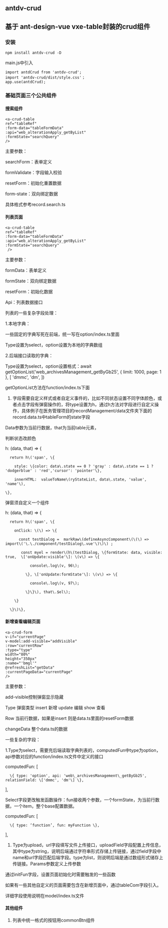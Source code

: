 ## antdv-crud
## 基于 ant-design-vue vxe-table封装的crud组件

### 安装

`npm install antdv-crud -D`

main.js中引入
```
import antdCrud from 'antdv-crud';
import 'antdv-crud/dist/style.css'；
app.use(antdCrud);
```



### 基础页面三个公共组件

#### 搜索组件

```
<a-crud-table
ref="tableRef"
:form-data="tableFormData"
:api="web_alterationApply_getByList"
:formState="searchQuery"
/>
```
 

主要参数：

searchForm：表单定义

formValidate：字段输入校验

resetForm：初始化重置数据

form\-state：双向绑定数据

具体格式参考record\.search\.ts

#### 列表页面
```
<a-crud-table
ref="tableRef"
:form-data="tableFormData"
:api="web_alterationApply_getByList"
:formState="searchQuery"
 />
 ```

主要参数：

formData：表单定义

formState：双向绑定数据

resetForm：初始化数据

Api：列表数据接口

列表的一些复杂字段处理：

1\.本地字典：

一些固定的字典写死在前端，统一写在option/index\.ts里面

Type设置为select，option设置为本地的字典数组

2\.后端接口读取的字典：

Type设置为select，option设置格式：await getOptionList\('web\_archivesManagement\_getByGb25', \{ limit: 1000, page: 1 \}, \[ 'dmmc', 'dm', \]\)

getOptionList方法在function/index\.ts下面

1. 字段需要自定义样式或者自定义事件的，比如不同状态设置不同字体颜色，或者点击字段有弹窗操作的，将type设置为h，通过h方法对字段进行自定义操作，具体例子在医务管理项目的recordManagement/data文件夹下面的record\.data\.ts中tableForm的state字段

Data参数为当前行数据，that为当前table元素，

判断状态改颜色

h: \(data, that\) => \{

      return h\('span', \{

        style: \{color: data\.state == 0 ? 'gray' : data\.state == 1 ? 'dodgerblue' : 'red','cursor': 'pointer'\},

        innerHTML:  valueToName\(ryStateList, data\.state, 'value', 'name'\),

    \},
 

弹窗须自定义一个组件

h: \(data, that\) => \{

      return h\('span', \{

        onClick: \(\) => \{

          const testDialog =  markRaw\(defineAsyncComponent\(\(\) => import\('\.\./component/testDialog\.vue'\)\)\) ;

           const myel = render\(h\(testDialog, \{formState: data, visible: true,  \['onUpdate:visible'\]: \(v\) => \{

               console\.log\(v, 96\);

             \}, \['onUpdate:formState'\]: \(v\) => \{

               console\.log\(v, 97\);

             \}\}\), that\.$el\);

        \}

      \}\)\},

#### 新增查看编辑页面
```
<a-crud-form
v-if="currentPage"
v-model:add-visible="addVisible"
:row="currentRow"
:type="type"
width="80%"
height="350px"
:name="'bmgl'"
@refreshList="getData"
:currentPageData="currentPage"
/>
```
主要参数：

add\-visible控制弹窗显示隐藏

Type 弹窗类型 insert 新增  update 编辑 show 查看

Row 当前行数据，如果是insert 则是data\.ts里面的resetForm数据

changeData 整个data\.ts的数据

一些复杂的字段：

1\.Type为select，需要充后端读取字典列表的，computedFun中type为option， api参数对应的function/index\.ts文件中定义的接口

computedFun: \[

      \{ type: 'option', api: 'web\_archivesManagement\_getByGb25', relationField: \['dmmc', 'dm'\] \},

\],

Select字段更改触发函数操作：fun接收两个参数，一个formState，为当前行数据，一个item，整个base配置数据。

computedFun: \[

      \{ type: ‘function’, fun: myFunction \},

\],

1. Type为upload，url字段填写文件上传接口，uploadField字段配置上传信息，其中type为string，说明后端通过字符串形式存储上传链接，通过field字段中name和url字段匹配后端字段。type为list，则说明后端是通过数组形式储存上传链接。Params参数定义上传参数

通过initFun字段，设置页面初始化时需要触发的一些函数

如果有一些其他自定义的页面需要包含在新增页面中，通过tableCom字段引入。

详细字段使用说明在model/index\.ts文件


#### 其他组件

1. 列表中统一格式的按钮用commonBtn组件

